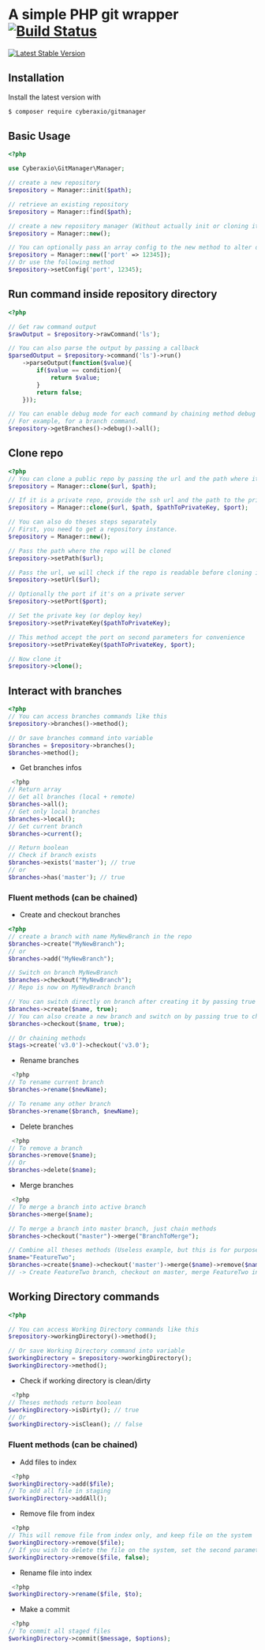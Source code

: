 # A simple PHP git wrapper [![Build Status](https://travis-ci.org/Cyberaxio/GitManager.svg?branch=master)](https://travis-ci.org/Cyberaxio/GitManager)

[![Latest Stable Version](https://img.shields.io/packagist/v/cyberaxio/gitmanager.svg?style=flat)](https://packagist.org/packages/cyberaxio/gitmanager)


## Installation

Install the latest version with

```bash
$ composer require cyberaxio/gitmanager
```

## Basic Usage

```php
<?php

use Cyberaxio\GitManager\Manager;

// create a new repository
$repository = Manager::init($path);

// retrieve an existing repository
$repository = Manager::find($path);

// create a new repository manager (Without actually init or cloning it)
$repository = Manager::new();

// You can optionally pass an array config to the new method to alter default configuration
$repository = Manager::new(['port' => 12345]);
// Or use the following method
$repository->setConfig('port', 12345);
```

## Run command inside repository directory

```php
<?php

// Get raw command output
$rawOutput = $repository->rawCommand('ls');

// You can also parse the output by passing a callback
$parsedOutput = $repository->command('ls')->run()
	->parseOutput(function($value){
		if($value == condition){
			return $value;
		}
		return false;
	}));

// You can enable debug mode for each command by chaining method debug before method call.
// For example, for a branch command.
$repository->getBranches()->debug()->all();

```

## Clone repo
```php
<?php
// You can clone a public repo by passing the url and the path where it should be cloned.
$repository = Manager::clone($url, $path);

// If it is a private repo, provide the ssh url and the path to the private key (Which should be readable by your webserver) and the port (default to 22)
$repository = Manager::clone($url, $path, $pathToPrivateKey, $port);

// You can also do theses steps separately
// First, you need to get a repository instance.
$repository = Manager::new();

// Pass the path where the repo will be cloned
$repository->setPath($url);

// Pass the url, we will check if the repo is readable before cloning it
$repository->setUrl($url);

// Optionally the port if it's on a private server
$repository->setPort($port);

// Set the private key (or deploy key)
$repository->setPrivateKey($pathToPrivateKey);

// This method accept the port on second parameters for convenience
$repository->setPrivateKey($pathToPrivateKey, $port);

// Now clone it
$repository->clone();
```

## Interact with branches
```php
<?php
// You can access branches commands like this
$repository->branches()->method();

// Or save branches command into variable
$branches = $repository->branches();
$branches->method();
```

* Get branches infos

```php
 <?php
// Return array
// Get all branches (local + remote)
$branches->all();
// Get only local branches
$branches->local();
// Get current branch
$branches->current();

// Return boolean
// Check if branch exists
$branches->exists('master'); // true
// or
$branches->has('master'); // true
```

### Fluent methods (can be chained)
* Create and checkout branches

```php
<?php
// create a branch with name MyNewBranch in the repo
$branches->create("MyNewBranch");
// or
$branches->add("MyNewBranch");

// Switch on branch MyNewBranch
$branches->checkout("MyNewBranch");
// Repo is now on MyNewBranch branch

// You can switch directly on branch after creating it by passing true to create method
$branches->create($name, true);
// You can also create a new branch and switch on by passing true to checkout method
$branches->checkout($name, true);

// Or chaining methods
$tags->create('v3.0')->checkout('v3.0');
```

* Rename branches

```php
 <?php
// To rename current branch
$branches->rename($newName);

// To rename any other branch
$branches->rename($branch, $newName);
```

* Delete branches

```php
 <?php
// To remove a branch
$branches->remove($name);
// Or
$branches->delete($name);
```

* Merge branches

```php
 <?php
// To merge a branch into active branch
$branches->merge($name);

// To merge a branch into master branch, just chain methods
$branches->checkout("master")->merge("BranchToMerge");

// Combine all theses methods (Useless example, but this is for purpose only)
$name="FeatureTwo";
$branches->create($name)->checkout('master')->merge($name)->remove($name);
// -> Create FeatureTwo branch, checkout on master, merge FeatureTwo into master and remove FeatureTwo

```


## Working Directory commands
```php
<?php

// You can access Working Directory commands like this
$repository->workingDirectory()->method();

// Or save Working Directory command into variable
$workingDirectory = $repository->workingDirectory();
$workingDirectory->method();
```

* Check if working directory is clean/dirty

```php
 <?php
// Theses methods return boolean
$workingDirectory->isDirty(); // true
// Or
$workingDirectory->isClean(); // false
```

### Fluent methods (can be chained)
* Add files to index
```php
 <?php
$workingDirectory->add($file);
// To add all file in staging
$workingDirectory->addAll();
```

* Remove file from index
```php
 <?php
// This will remove file from index only, and keep file on the system
$workingDirectory->remove($file);
// If you wish to delete the file on the system, set the second parameter to false
$workingDirectory->remove($file, false);
```

* Rename file into index
```php
 <?php
$workingDirectory->rename($file, $to);
```

* Make a commit
```php
 <?php
// To commit all staged files
$workingDirectory->commit($message, $options);
```

